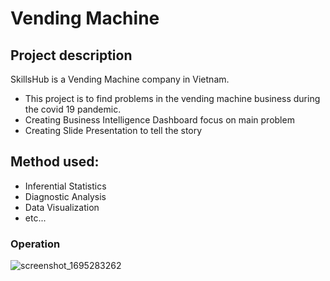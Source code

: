 # Vending Machine
## Project description
SkillsHub is a Vending Machine company in Vietnam.
- This project is to find problems in the vending machine business during the covid 19 pandemic.
- Creating Business Intelligence Dashboard focus on main problem
- Creating Slide Presentation to tell the story

## Method used:
   - Inferential Statistics
   - Diagnostic Analysis
   - Data Visualization
   - etc...
### Operation
![screenshot_1695283262](https://github.com/NguyenHuyen94/vending-machine/assets/104376330/1a605b01-9cd8-4d2b-98cf-24b23bef6ff2)

